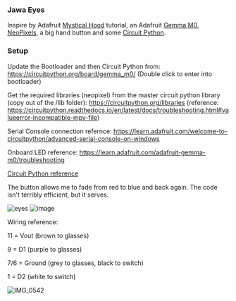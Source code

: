 ### Jawa Eyes

Inspire by Adafruit [Mystical Hood](https://learn.adafruit.com/mystical-led-halloween-hood/overview "Mystical Hood") tutorial,  an Adafruit [Gemma M0](https://www.adafruit.com/product/3501), [NeoPixels](https://www.adafruit.com/product/2226), a big hand button and some [Circuit Python](https://learn.adafruit.com/mystical-led-halloween-hood/circuitpython-code).

### Setup

Update the Bootloader and then Circuit Python from: https://circuitpython.org/board/gemma_m0/
(Double click to enter into bootloader)

Get the required libraries (neopixel) from the master circuit python library (copy out of the /lib folder): https://circuitpython.org/libraries
(reference: https://circuitpython.readthedocs.io/en/latest/docs/troubleshooting.html#valueerror-incompatible-mpy-file)

Serial Console connection refernce: https://learn.adafruit.com/welcome-to-circuitpython/advanced-serial-console-on-windows

Onboard LED reference: https://learn.adafruit.com/adafruit-gemma-m0/troubleshooting


[Circuit Python reference](https://learn.adafruit.com/adafruit-gemma-m0/circuitpython-digital-in-out-2)

The button allows me to fade from red to blue and back again. The code isn't terribly efficient, but it serves.

![eyes](https://user-images.githubusercontent.com/2514926/67996178-9f1cd580-fc24-11e9-9ef2-864181162ffe.gif)
![image](https://user-images.githubusercontent.com/2514926/67996168-94fad700-fc24-11e9-9816-bf6523f56383.png)

Wiring reference:

11 = Vout (brown to glasses)

9 = D1 (purple to glasses)

7/6 = Ground (grey to glasses, black to switch)

1 = D2 (white to switch)

![IMG_0542](https://user-images.githubusercontent.com/2514926/138577077-6009d2ac-45ab-41d2-a436-2c3347769d2a.jpg)


